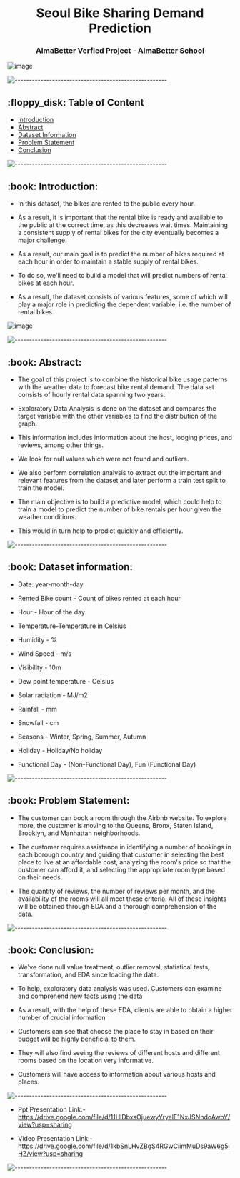 <h1 align="center"> Seoul Bike Sharing Demand Prediction
 </h1>

<h3 align="center"> AlmaBetter Verfied Project - <a href="https://www.almabetter.com/"> AlmaBetter School </a> </h5>

![image](https://user-images.githubusercontent.com/92014177/163593183-d4b01216-3d3a-492c-ba63-8fc93e6eaf4a.png)


<p> </p>

![-----------------------------------------------------](https://raw.githubusercontent.com/andreasbm/readme/master/assets/lines/rainbow.png)

<h2> :floppy_disk: Table of Content</h2>

  * [Introduction](#Introduction)
  * [Abstract](#Abstract)
  * [Dataset Information](#dataset-information)
  * [Problem Statement](#Problem-Statement)
  * [Conclusion](#Conclusion)


![-----------------------------------------------------](https://raw.githubusercontent.com/andreasbm/readme/master/assets/lines/rainbow.png)


<h2> :book: Introduction:</h2>

* In this dataset, the bikes are rented to the public every hour. 

* As a result, it is important that the rental bike is ready and available to the public at the correct time, as this decreases wait times. Maintaining a consistent supply of rental bikes for the city eventually becomes a major challenge.

* As a result, our main goal is to predict the number of bikes required at each hour in order to maintain a stable supply of rental bikes.

* To do so, we'll need to build a model that will predict numbers of rental bikes at each hour.

* As a result, the dataset consists of various features, some of which will play a major role in predicting the dependent variable, i.e. the number of rental bikes.

![image](https://user-images.githubusercontent.com/92014177/163594683-902ca81e-2d75-4952-a12b-e9760737d5b1.png)



![-----------------------------------------------------](https://raw.githubusercontent.com/andreasbm/readme/master/assets/lines/rainbow.png)


<h2> :book: Abstract:</h2>

* The goal of this project is to combine the historical bike usage patterns with the weather data to forecast bike rental demand. The data set consists of hourly rental data spanning two years.

* Exploratory Data Analysis is done on the dataset and compares the target variable with the other variables to find the distribution of the graph.

* This information includes information about the host, lodging prices, and reviews, among other things.

* We look for null values which were not found and outliers.

* We also perform correlation analysis to extract out the important and relevant features from the dataset and later perform a train test split to train the model.

* The main objective is to build a predictive model, which could help to train a model to predict the number of bike rentals per hour given the weather conditions.

* This would in turn help to predict quickly and efficiently.



![-----------------------------------------------------](https://raw.githubusercontent.com/andreasbm/readme/master/assets/lines/rainbow.png)


<h2> :book: Dataset information:</h2>


* Date: year-month-day


* Rented Bike count - Count of bikes rented at each hour


* Hour - Hour of the day


* Temperature-Temperature in Celsius


* Humidity - %


* Wind Speed - m/s


* Visibility - 10m


* Dew point temperature - Celsius


* Solar radiation - MJ/m2


* Rainfall - mm


* Snowfall - cm


* Seasons - Winter, Spring, Summer, Autumn


* Holiday - Holiday/No holiday


* Functional Day - (Non-Functional Day), Fun (Functional Day)



![-----------------------------------------------------](https://raw.githubusercontent.com/andreasbm/readme/master/assets/lines/rainbow.png)

<h2> :book: Problem Statement:</h2>

* The customer can book a room through the Airbnb website. To explore more, the customer is moving to the Queens, Bronx, Staten Island, Brooklyn, and Manhattan neighborhoods.

* The customer requires assistance in identifying a number of bookings in each borough country and guiding that customer in selecting the best place to live at an affordable cost, analyzing the room's price so that the customer can afford it, and selecting the appropriate room type based on their needs.

* The quantity of reviews, the number of reviews per month, and the availability of the rooms will all meet these criteria. All of these insights will be obtained through EDA and a thorough comprehension of the data.


![-----------------------------------------------------](https://raw.githubusercontent.com/andreasbm/readme/master/assets/lines/rainbow.png)

<h2> :book: Conclusion:</h2>

* We've done null value treatment, outlier removal, statistical tests, transformation, and EDA since loading the data.

* To help, exploratory data analysis was used. Customers can examine and comprehend new facts using the data

* As a result, with the help of these EDA, clients are able to obtain a higher number of crucial information

* Customers can see that choose the place to stay in based on their budget will be highly beneficial to them.

* They will also find seeing the reviews of different hosts and different rooms based on the location very informative.

* Customers will have access to information about various hosts and places.


![-----------------------------------------------------](https://raw.githubusercontent.com/andreasbm/readme/master/assets/lines/rainbow.png)

* Ppt Presentation Link:-https://drive.google.com/file/d/11HlDbxsOjuewyYryelE1NxJSNhdoAwbY/view?usp=sharing

* Video Presentation Link:-https://drive.google.com/file/d/1kbSnLHvZBgS4RGwCiimMuDs9aW6g5iHZ/view?usp=sharing


![-----------------------------------------------------](https://raw.githubusercontent.com/andreasbm/readme/master/assets/lines/rainbow.png)
